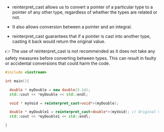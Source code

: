 - reinterpret_cast allows us to convert a pointer of a particular type to a pointer of any other type, regardless of whether the types are related or not.

- It also allows conversion between a pointer and an integral.

- reinterpret_cast guarantees that if a pointer is cast into another type, casting it back would return the original value.

👉 The use of reinterpret_cast is not recommended as it does not take any safety measures before converting between types. This can result in faulty or accidental conversions that could harm the code.

```cpp
#include <iostream>

int main(){

  double * myDouble = new double(3.14);
  std::cout << *myDouble << std::endl;

  void * myVoid = reinterpret_cast<void*>(myDouble);

  double * myDouble1 = reinterpret_cast<double*>(myVoid); // Original value retrieved
  std::cout << *myDouble1 << std::endl;

}
```
